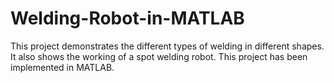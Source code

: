 # Welding-Robot-in-MATLAB
This project demonstrates the different types of welding in different shapes. It also shows the working of a spot welding robot. This project has been implemented in MATLAB.
